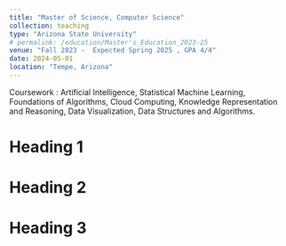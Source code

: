 ```yaml
---
title: "Master of Science, Computer Science"
collection: teaching
type: "Arizona State University"
# permalink: /education/Master's_Education_2023-25
venue: "Fall 2023 -  Expected Spring 2025 , GPA 4/4"
date: 2024-05-01
location: "Tempe, Arizona"
---
```

Coursework : Artificial Intelligence, Statistical Machine Learning, Foundations of Algorithms, Cloud Computing, Knowledge Representation and Reasoning, Data Visualization, Data Structures and Algorithms.

Heading 1
======

Heading 2
======

Heading 3
======
